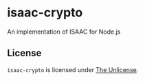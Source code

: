 # isaac-crypto

An implementation of ISAAC for Node.js

## License
`isaac-crypto` is licensed under [The Unlicense](http://unlicense.org).
